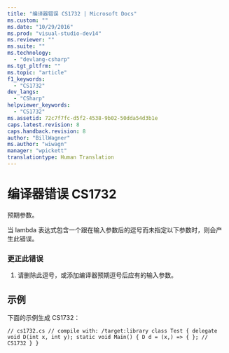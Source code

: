 ```yaml
---
title: "编译器错误 CS1732 | Microsoft Docs"
ms.custom: ""
ms.date: "10/29/2016"
ms.prod: "visual-studio-dev14"
ms.reviewer: ""
ms.suite: ""
ms.technology: 
  - "devlang-csharp"
ms.tgt_pltfrm: ""
ms.topic: "article"
f1_keywords: 
  - "CS1732"
dev_langs: 
  - "CSharp"
helpviewer_keywords: 
  - "CS1732"
ms.assetid: 72c7f7fc-d5f2-4538-9b02-50dda54d3b1e
caps.latest.revision: 8
caps.handback.revision: 8
author: "BillWagner"
ms.author: "wiwagn"
manager: "wpickett"
translationtype: Human Translation
---
```

# 编译器错误 CS1732
预期参数。  
  
 当 lambda 表达式包含一个跟在输入参数后的逗号而未指定以下参数时，则会产生此错误。  
  
### 更正此错误  
  
1.  请删除此逗号，或添加编译器预期逗号后应有的输入参数。  
  
## 示例  
 下面的示例生成 CS1732：  
  
```  
// cs1732.cs // compile with: /target:library class Test { delegate void D(int x, int y); static void Main() { D d = (x,) => { }; // CS1732 } }  
```